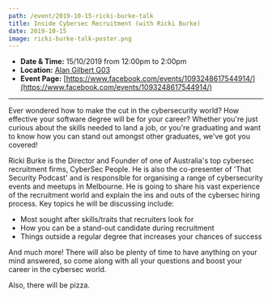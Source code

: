 ```yaml
---
path: /event/2019-10-15-ricki-burke-talk
title: Inside Cybersec Recruitment (with Ricki Burke)
date: 2019-10-15
image: ricki-burke-talk-poster.png
---
```


- **Date & Time:** 15/10/2019 from 12:00pm to 2:00pm
- **Location:** [Alan Gilbert G03](https://learningspaces.unimelb.edu.au/building/104)
- **Event Page:** [https://www.facebook.com/events/1093248617544914/](https://www.facebook.com/events/1093248617544914/)

---

Ever wondered how to make the cut in the cybersecurity world? How effective your software degree will be for your career? Whether you're just curious about the skills needed to land a job, or you're graduating and want to know how you can stand out amongst other graduates, we've got you covered!

Ricki Burke is the Director and Founder of one of Australia's top cybersec recruitment firms, CyberSec People. He is also the co-presenter of 'That Security Podcast' and is responsible for organising a range of cybersecurity events and meetups in Melbourne. He is going to share his vast experience of the recruitment world and explain the ins and outs of the cybersec hiring process. Key topics he will be discussing include:

- Most sought after skills/traits that recruiters look for
- How you can be a stand-out candidate during recruitment
- Things outside a regular degree that increases your chances of success

And much more! There will also be plenty of time to have anything on your mind answered, so come along with all your questions and boost your career in the cybersec world.

Also, there will be pizza.
